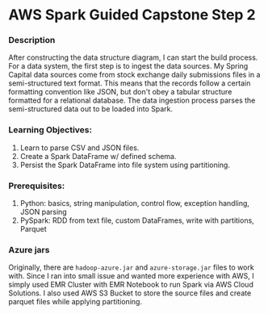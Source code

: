 # AWS Spark Guided Capstone Step 2

### Description
After constructing the data structure diagram, I can start the build process. For a data system, the first step is to ingest the data sources. My Spring Capital data sources come from stock exchange daily submissions files in a semi-structured text format. This means that the records follow a certain formatting convention like JSON, but don't obey a tabular structure formatted for a relational database. The data ingestion process parses the semi-structured data out to be loaded into Spark.

### Learning Objectives:
1. Learn to parse CSV and JSON files.
2. Create a Spark DataFrame w/ defined schema.
3. Persist the Spark DataFrame into file system using partitioning.

### Prerequisites:
1. Python: basics, string manipulation, control flow, exception handling, JSON parsing
2. PySpark: RDD from text file, custom DataFrames, write with partitions, Parquet

### Azure jars
Originally, there are ```hadoop-azure.jar``` and ```azure-storage.jar``` files to work with. Since I ran into small issue and wanted more experience with AWS, I simply used EMR Cluster with EMR Notebook to run Spark via AWS Cloud Solutions. I also used AWS S3 Bucket to store the source files and create parquet files while applying partitioning.

